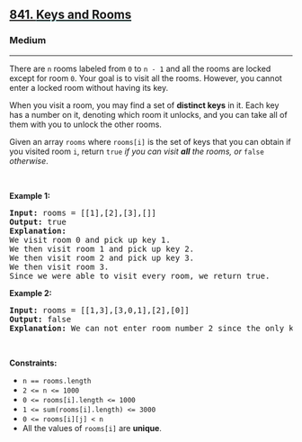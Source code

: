 <h2><a href="https://leetcode.com/problems/keys-and-rooms/">841. <lclighter data-id="lgt257723750" data-bundle-id="0" style="background-image: linear-gradient(transparent 0%, transparent calc(50% - 4px), rgb(204, 242, 241) calc(50% - 4px), rgb(204, 242, 241) 100%); transition: background-position 120ms ease-in-out 0s, padding 120ms ease-in-out 0s; background-size: 100% 200%; background-position: initial; user-select: auto;">Keys and Rooms</lclighter><div class="LinerThreadIcon LinerFirst " data-highlight-id="257723750" data-bundle-id="0" id="lgt257723750" style="background-image: url(&quot;https://photo.getliner.com/liner-service-bucket/user_photo_default/color-10/W.svg&quot;); user-select: auto;">
        <div class="LinerThreadIcon__dim" style="user-select: auto;"></div>
        <div class="LinerThreadIcon__mentioned" style="user-select: auto;">
          <div class="LinerThreadIcon__mentionedImg" style="user-select: auto;"></div>
        </div>
        <div class="LinerThreadIcon__onlyMe" style="user-select: auto;">
          <div class="LinerThreadIcon__onlyMeImg" style="user-select: auto;"></div>
        </div>
      </div></a></h2><h3>Medium</h3><hr><div style="user-select: auto;"><p style="user-select: auto;">There are <code style="user-select: auto;">n</code> rooms labeled from <code style="user-select: auto;">0</code> to <code style="user-select: auto;">n - 1</code>&nbsp;and all the rooms are locked except for room <code style="user-select: auto;">0</code>. Your goal is to visit all the rooms. However, you cannot enter a locked room without having its key.</p>

<p style="user-select: auto;">When you visit a room, you may find a set of <strong style="user-select: auto;">distinct keys</strong> in it. Each key has a number on it, denoting which room it unlocks, and you can take all of them with you to unlock the other rooms.</p>

<p style="user-select: auto;">Given an array <code style="user-select: auto;">rooms</code> where <code style="user-select: auto;">rooms[i]</code> is the set of keys that you can obtain if you visited room <code style="user-select: auto;">i</code>, return <code style="user-select: auto;">true</code> <em style="user-select: auto;">if you can visit <strong style="user-select: auto;">all</strong> the rooms, or</em> <code style="user-select: auto;">false</code> <em style="user-select: auto;">otherwise</em>.</p>

<p style="user-select: auto;">&nbsp;</p>
<p style="user-select: auto;"><strong style="user-select: auto;">Example 1:</strong></p>

<pre style="user-select: auto;"><strong style="user-select: auto;">Input:</strong> rooms = [[1],[2],[3],[]]
<strong style="user-select: auto;">Output:</strong> true
<strong style="user-select: auto;">Explanation:</strong> 
We visit room 0 and pick up key 1.
We then visit room 1 and pick up key 2.
We then visit room 2 and pick up key 3.
We then visit room 3.
Since we were able to visit every room, we return true.
</pre>

<p style="user-select: auto;"><strong style="user-select: auto;">Example 2:</strong></p>

<pre style="user-select: auto;"><strong style="user-select: auto;">Input:</strong> rooms = [[1,3],[3,0,1],[2],[0]]
<strong style="user-select: auto;">Output:</strong> false
<strong style="user-select: auto;">Explanation:</strong> We can not enter room number 2 since the only key that unlocks it is in that room.
</pre>

<p style="user-select: auto;">&nbsp;</p>
<p style="user-select: auto;"><strong style="user-select: auto;">Constraints:</strong></p>

<ul style="user-select: auto;">
	<li style="user-select: auto;"><code style="user-select: auto;">n == rooms.length</code></li>
	<li style="user-select: auto;"><code style="user-select: auto;">2 &lt;= n &lt;= 1000</code></li>
	<li style="user-select: auto;"><code style="user-select: auto;">0 &lt;= rooms[i].length &lt;= 1000</code></li>
	<li style="user-select: auto;"><code style="user-select: auto;">1 &lt;= sum(rooms[i].length) &lt;= 3000</code></li>
	<li style="user-select: auto;"><code style="user-select: auto;">0 &lt;= rooms[i][j] &lt; n</code></li>
	<li style="user-select: auto;">All the values of <code style="user-select: auto;">rooms[i]</code> are <strong style="user-select: auto;">unique</strong>.</li>
</ul>
</div>